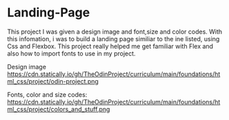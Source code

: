 # Landing-Page

This project I was given a design image and font,size and color codes. With this infomation, i was to build a landing page similiar to the ine listed, using Css and Flexbox. This project really helped me get familiar with Flex and also how to import fonts to use in my project.

Design image
https://cdn.statically.io/gh/TheOdinProject/curriculum/main/foundations/html_css/project/odin-project.png

Fonts, color and size codes:
https://cdn.statically.io/gh/TheOdinProject/curriculum/main/foundations/html_css/project/colors_and_stuff.png


